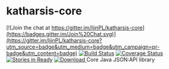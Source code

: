# katharsis-core

[![Join the chat at https://gitter.im/IjinPL/katharsis-core](https://badges.gitter.im/Join%20Chat.svg)](https://gitter.im/IjinPL/katharsis-core?utm_source=badge&utm_medium=badge&utm_campaign=pr-badge&utm_content=badge)
[![Build Status](https://travis-ci.org/IjinPL/katharsis-core.svg?branch=master)](https://travis-ci.org/IjinPL/katharsis-core)
[![Coverage Status](https://coveralls.io/repos/IjinPL/katharsis-core/badge.svg)](https://coveralls.io/r/IjinPL/katharsis-core)
[![Stories in Ready](https://badge.waffle.io/IjinPL/katharsis-core.png?label=ready&title=Ready)](https://waffle.io/IjinPL/katharsis-core)
[ ![Download](https://api.bintray.com/packages/masterspambot/maven/katharsis/images/download.svg) ](https://bintray.com/masterspambot/maven/katharsis/_latestVersion)
Core Java JSON:API library
